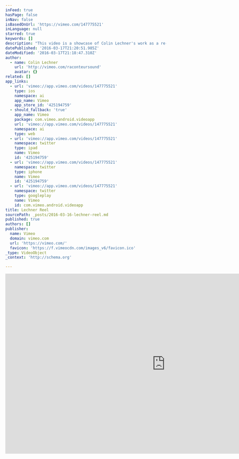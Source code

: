 ```yaml
---
inFeed: true
hasPage: false
inNav: false
isBasedOnUrl: 'https://vimeo.com/147775521'
inLanguage: null
starred: true
keywords: []
description: "This video is a showcase of Colin Lechner's work as a re-recording mixer and sound designer. raconteursound.com"
datePublished: '2016-03-17T21:20:51.985Z'
dateModified: '2016-03-17T21:18:47.310Z'
author:
  - name: Colin Lechner
    url: 'http://vimeo.com/raconteursound'
    avatar: {}
related: []
app_links:
  - url: 'vimeo://app.vimeo.com/videos/147775521'
    type: ios
    namespace: ai
    app_name: Vimeo
    app_store_id: '425194759'
  - should_fallback: 'true'
    app_name: Vimeo
    package: com.vimeo.android.videoapp
    url: 'vimeo://app.vimeo.com/videos/147775521'
    namespace: ai
    type: web
  - url: 'vimeo://app.vimeo.com/videos/147775521'
    namespace: twitter
    type: ipad
    name: Vimeo
    id: '425194759'
  - url: 'vimeo://app.vimeo.com/videos/147775521'
    namespace: twitter
    type: iphone
    name: Vimeo
    id: '425194759'
  - url: 'vimeo://app.vimeo.com/videos/147775521'
    namespace: twitter
    type: googleplay
    name: Vimeo
    id: com.vimeo.android.videoapp
title: Lechner Reel
sourcePath: _posts/2016-03-16-lechner-reel.md
published: true
authors: []
publisher:
  name: Vimeo
  domain: vimeo.com
  url: 'https://vimeo.com/'
  favicon: 'https://f.vimeocdn.com/images_v6/favicon.ico'
_type: VideoObject
_context: 'http://schema.org'

---
```

<iframe src="https://cdn.embedly.com/widgets/media.html?src=https%3A%2F%2Fplayer.vimeo.com%2Fvideo%2F147775521&amp;url=https%3A%2F%2Fvimeo.com%2F147775521&amp;image=http%3A%2F%2Fi.vimeocdn.com%2Fvideo%2F546534529_1280.jpg&amp;key=b7d04c9b404c499eba89ee7072e1c4f7&amp;type=text%2Fhtml&amp;schema=vimeo" width="1000" height="563" scrolling="no" frameborder="0" allowfullscreen="allowfullscreen" style=""></iframe>